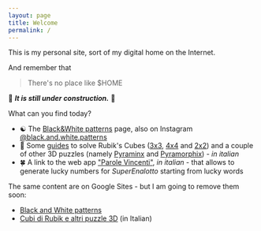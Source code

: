 ```yaml
---
layout: page
title: Welcome
permalink: /
---
```


This is my personal site, sort of my digital home on the Internet.

And remember that 
> There's no place like $HOME

🚧 ***It is still under construction.*** 🚧

What can you find today?
- ☯️ The [Black&White patterns](/black.and.white.patterns) page, also on Instagram [@black.and.white.patterns](https://www.instagram.com/black.and.white.patterns/)
- 🧊 Some [guides](cubes_and_other_puzzles) to solve Rubik's Cubes ([3x3](/it/cubes/3x3_resolution), [4x4](/it/cubes/4x4_resolution) and [2x2](/it/cubes/2x2_resolution)) and a couple of other 3D puzzles (namely [Pyraminx](/it/cubes/pyraminx) and [Pyramorphix](/it/cubes/pyramorphix)) - *in italian*
- 🍀 A link to the web app ["Parole Vincenti"](https://parole-vincenti.web.app), *in italian* - that allows to generate lucky numbers for *SuperEnalotto* starting from lucky words 

The same content are on Google Sites - but I am going to remove them soon:
- [Black and White patterns](https://sites.google.com/view/blackandwhitepatterns)
- [Cubi di Rubik e altri puzzle 3D](https://sites.google.com/view/cubi-di-rubik-e-puzzle-3d) (in Italian)
